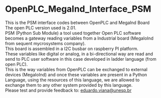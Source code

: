 # OpenPLC_MegaInd_Interface_PSM
This is the PSM interface codes between OpenPLC and MegaInd Board   
The open PLC version used is 2.01.   
PSM (Python Sub Module) a tool used together Open PLC software becomes a gateway reading variables from a Industrial board (MegaIoInd from sequent mycrosystems company).   
This board is assembled in a I2C busbar on raspberry PI platform.   
These variables like digital or analog, in a bi-directional way are read and send to PLC user software in this case developed in ladder language (from open PLC).   
This is the way variables from OpenPLC can be exchanged to external devices (MegaIoInd) and once these variables are present in a Python Language, using the resources of this language, we are allowed to exchange them to any other system provided by this language.   
Please test and provide feedback to: eduardo.viana@unesp.br   
